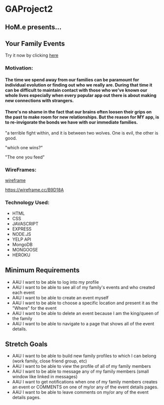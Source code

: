 # GAProject2
## HoM.e presents...
## **Your Family Events**

Try it now by clicking [here](https://homevents.herokuapp.com)

### Motivation:
#### The time we spend away from our families can be paramount for individual evolution or finding out who we really are. During that time it can be difficult to maintain contact with those who we've known our whole lives especially when every popular app out there is about making new connections with strangers. 

#### There's no shame in the fact that our brains often loosen their grips on the past to make room for new relationships. But the reason for MY app, is to re-invigorate the bonds we have with our immediate families. 

"a terrible fight within, and it is between two wolves. One is evil, the other is good.

"which one wins?"

"The one you feed"

### WireFrames:
[wireframe](https://i.imgur.com/I7rUeBX.jpg)

https://wireframe.cc/B9D18A

### Technology Used:
- HTML
- CSS
- JAVASCRIPT
- EXPRESS
- NODE.JS
- YELP API
- MongoDB
- MONGOOSE
- HEROKU

## Minimum Requirements
- AAU I want to be able to log into my profile
- AAU I want to be able to see all of my family's events and who created each event
- AAU I want to be able to create an event myself
- AAU I want to be able to choose a specific location and present it as the "Where" for the event
- AAU I want to be able to delete an event because I am the king/queen of the family
- AAU I want to be able to navigate to a page that shows all of the event details.

## Stretch Goals
- AAU I want to be able to build new family profiles to which I can belong (work family, close friend group, etc)
- AAU I want to be able to view the profile of all of my family members
- AAU I want to be able to message any of my family members (small window like linked in messages)
- AAU I want to get notifications when one of my family members creates an event or COMMENTS on one of my/or any of the event details pages.
- AAU I want to be able to leave comments on my/or any of the event details pages.


